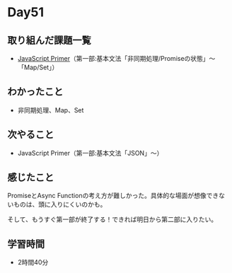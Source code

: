 # Day51
## 取り組んだ課題一覧
- [JavaScript Primer](https://jsprimer.net/)（第一部:基本文法「非同期処理/Promiseの状態」〜「Map/Set」）
## わかったこと
- 非同期処理、Map、Set
## 次やること
- JavaScript Primer（第一部:基本文法「JSON」〜）
## 感じたこと
PromiseとAsync Functionの考え方が難しかった。具体的な場面が想像できないものは、頭に入りにくいのかも。
 
そして、もうすぐ第一部が終了する！できれば明日から第二部に入りたい。
## 学習時間
- 2時間40分
